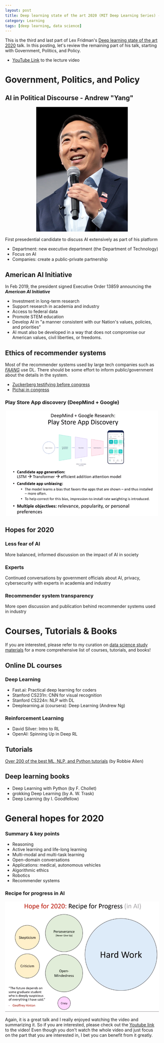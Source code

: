 ```yaml
---
layout: post
title: Deep learning state of the art 2020 (MIT Deep Learning Series) - Part 3
category: Learning
tags: [deep learning, data science]
---
```


This is the third and last part of Lex Fridman's [Deep learning state of the art 2020](https://youtu.be/0VH1Lim8gL8) talk. In this posting, let's review the remaining part of his talk, starting with Government, Politics, and Policy.

- [YouTube Link](https://youtu.be/0VH1Lim8gL8) to the lecture video


# Government, Politics, and Policy

## AI in Political Discourse - Andrew "Yang"

<p align = "center">
<img src ="/data/images/2020-04-08/Andrew_Yang_by_Gage_Skidmore.jpg" width = "300px" class = "center">
</p>

First presedential candidate to discuss AI extensively as part of his platform

- Department: new executive department (the Department of Technology)
- Focus on AI
- Companies: create a public-private partnership 

## American AI Initiative

In Feb 2019, the president signed Executive Order 13859 announcing the __*American AI Initiative*__

- Investment in long-term research
- Support research in academia and industry
- Access to federal data
- Promote STEM education
- Develop AI in "a manner consistent with our Nation's values, policies, and priorities"
- AI must also be developed in a way that does not compromise our American values, civil liberties, or freedoms.

## Ethics of recommender systems

Most of the recommender systems used by large tech companies such as [*FAANG*](https://www.investopedia.com/terms/f/faang-stocks.asp) use DL. There should be some effort to inform public/government about the details in the system.

- [Zuckerberg testifying before congress](https://www.nytimes.com/2018/04/10/us/politics/mark-zuckerberg-testimony.html)
- [Pichai in congress](https://www.youtube.com/watch?v=Oqw81WF_eqw)

### Play Store App discovery (DeepMind + Google)

<p align = "center">
<img src ="/data/images/2020-04-08/1.PNG" width = "500px" class = "center">
</p>

## Hopes for 2020

### Less fear of AI

More balanced, informed discussion on the impact of AI in society

### Experts

Continued conversations by government officials about AI, privacy, cybersecurity with experts in academia and industry

### Recommender system transparency

More open discussion and publication behind recommender systems used in industry


# Courses, Tutorials & Books

If you are interested, please refer to my curation on [data science study materials](https://buomsoo-kim.github.io/learning/2020/03/25/Data-science-study-materials.md/) for a more comprehensive list of courses, tutorials, and books!

## Online DL courses

### Deep Learning

- Fast.ai: Practical deep learning for coders
- Stanford CS231n: CNN for visual recognition
- Stanford CS224n: NLP with DL
- Deeplearning.ai (coursera): Deep Learning (Andrew Ng)

### Reinforcement Learning
- David Silver: Intro to RL
- OpenAI: Spinning Up in Deep RL

## Tutorials

[Over 200 of the best ML, NLP, and Python tutorials](http://bit.ly/36skFE7) (by Robbie Allen)

## Deep learning books

- Deep Learning with Python (by F. Chollet)
- grokking Deep Learning (by A. W. Trask)
- Deep Learning (by I. Goodfellow)


# General hopes for 2020

### Summary & key points

- Reasoning
- Active learning and life-long learning
- Multi-modal and multi-task learning
- Open-domain conversations
- Applications: medical, autonomous vehicles
- Algorithmic ethics
- Robotics
- Recommender systems

### Recipe for progress in AI

<p align = "center">
<img src ="/data/images/2020-04-08/2.PNG" width = "600px" class = "center">
</p>


Again, it is a great talk and I really enjoyed watching the video and summarizing it. So if you are interested, please check out the [Youtube link](https://youtu.be/0VH1Lim8gL8) to the video! Even though you don't watch the whole video and just focus on the part that you are interested in, I bet you can benefit from it greatly.